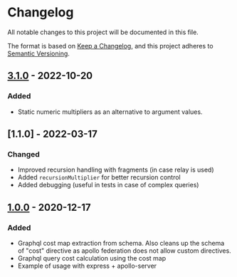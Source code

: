 # Changelog

All notable changes to this project will be documented in this file.

The format is based on [Keep a Changelog](https://keepachangelog.com/en/1.0.0/),
and this project adheres to [Semantic Versioning](https://semver.org/spec/v2.0.0.html).

## [3.1.0] - 2022-10-20

### Added

- Static numeric multipliers as an alternative to argument values.

## [1.1.0] - 2022-03-17

### Changed

- Improved recursion handling with fragments (in case relay is used)
- Added `recursionMultiplier` for better recursion control
- Added debugging (useful in tests in case of complex queries)

## [1.0.0] - 2020-12-17

### Added

- Graphql cost map extraction from schema. Also cleans up the schema of "cost" directive as apollo federation does not allow custom directives.
- Graphql query cost calculation using the cost map
- Example of usage with express + apollo-server

[unreleased]: https://github.com/pipedrive/graphql-query-cost/compare/v1.0.0...HEAD
[1.0.0]: https://github.com/pipedrive/graphql-query-cost/compare/v1.0.0...v1.0.0
[unreleased]: https://github.com/pipedrive/graphql-query-cost/compare/v1.0.1...HEAD
[1.0.1]: https://github.com/pipedrive/graphql-query-cost/tree/v1.0.1
[unreleased]: https://github.com/pipedrive/graphql-query-cost/compare/v3.0.0...HEAD
[3.0.0]: https://github.com/pipedrive/graphql-query-cost/compare/v2.0.2...v3.0.0
[2.0.2]: https://github.com/pipedrive/graphql-query-cost/compare/v2.0.1...v2.0.2
[2.0.1]: https://github.com/pipedrive/graphql-query-cost/compare/v2.0.0...v2.0.1
[2.0.0]: https://github.com/pipedrive/graphql-query-cost/tree/v2.0.0


[Unreleased]: https://github.com/ericachelis/graphql-query-cost/compare/v3.1.0...HEAD
[3.1.0]: https://github.com/ericachelis/graphql-query-cost/compare/v3.0.0...v3.1.0
[3.0.0]: https://github.com/ericachelis/graphql-query-cost/tree/v3.0.0
